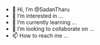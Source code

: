 - 👋 Hi, I’m @SadanTharu
- 👀 I’m interested in ...
- 🌱 I’m currently learning ...
- 💞️ I’m looking to collaborate on ...
- 📫 How to reach me ...

<!---
SadanTharu/SadanTharu is a ✨ special ✨ repository because its `README.md` (this file) appears on your GitHub profile.
You can click the Preview link to take a look at your changes.
--->
